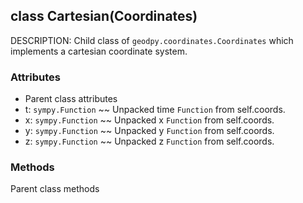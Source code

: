 ## class Cartesian(Coordinates)
DESCRIPTION: Child class of `geodpy.coordinates.Coordinates` which implements a cartesian coordinate system.


### Attributes
- Parent class attributes
- t: `sympy.Function` ~~ Unpacked time `Function` from self.coords.
- x: `sympy.Function` ~~ Unpacked x `Function` from self.coords.
- y: `sympy.Function` ~~ Unpacked y `Function` from self.coords.
- z: `sympy.Function` ~~ Unpacked z `Function` from self.coords.


### Methods
Parent class methods
